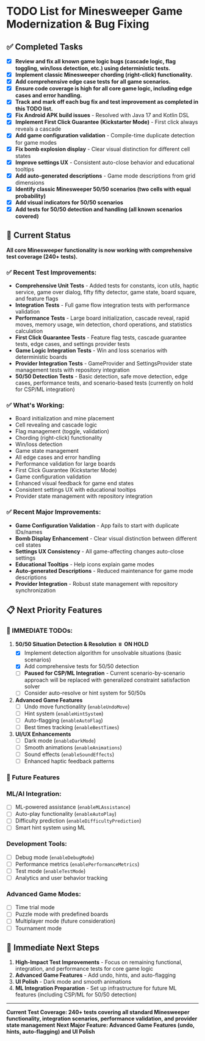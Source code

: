 # TODO List for Minesweeper Game Modernization & Bug Fixing

## ✅ Completed Tasks

- [x] **Review and fix all known game logic bugs (cascade logic, flag toggling, win/loss detection, etc.) using deterministic tests.**
- [x] **Implement classic Minesweeper chording (right-click) functionality.**
- [x] **Add comprehensive edge case tests for all game scenarios.**
- [x] **Ensure code coverage is high for all core game logic, including edge cases and error handling.**
- [x] **Track and mark off each bug fix and test improvement as completed in this TODO list.**
- [x] **Fix Android APK build issues** - Resolved with Java 17 and Kotlin DSL
- [x] **Implement First Click Guarantee (Kickstarter Mode)** - First click always reveals a cascade
- [x] **Add game configuration validation** - Compile-time duplicate detection for game modes
- [x] **Fix bomb explosion display** - Clear visual distinction for different cell states
- [x] **Improve settings UX** - Consistent auto-close behavior and educational tooltips
- [x] **Add auto-generated descriptions** - Game mode descriptions from grid dimensions
- [x] **Identify classic Minesweeper 50/50 scenarios (two cells with equal probability)**
- [x] **Add visual indicators for 50/50 scenarios**
- [x] **Add tests for 50/50 detection and handling (all known scenarios covered)**

## 🚧 Current Status

**All core Minesweeper functionality is now working with comprehensive test coverage (240+ tests).**

### ✅ Recent Test Improvements:
- **Comprehensive Unit Tests** - Added tests for constants, icon utils, haptic service, game over dialog, fifty fifty detector, game state, board square, and feature flags
- **Integration Tests** - Full game flow integration tests with performance validation
- **Performance Tests** - Large board initialization, cascade reveal, rapid moves, memory usage, win detection, chord operations, and statistics calculation
- **First Click Guarantee Tests** - Feature flag tests, cascade guarantee tests, edge cases, and settings provider tests
- **Game Logic Integration Tests** - Win and loss scenarios with deterministic boards
- **Provider Integration Tests** - GameProvider and SettingsProvider state management tests with repository integration
- **50/50 Detection Tests** - Basic detection, safe move detection, edge cases, performance tests, and scenario-based tests (currently on hold for CSP/ML integration)

### ✅ What's Working:
- Board initialization and mine placement
- Cell revealing and cascade logic
- Flag management (toggle, validation)
- Chording (right-click) functionality
- Win/loss detection
- Game state management
- All edge cases and error handling
- Performance validation for large boards
- First Click Guarantee (Kickstarter Mode)
- Game configuration validation
- Enhanced visual feedback for game end states
- Consistent settings UX with educational tooltips
- Provider state management with repository integration

### ✅ Recent Major Improvements:
- **Game Configuration Validation** - App fails to start with duplicate IDs/names
- **Bomb Display Enhancement** - Clear visual distinction between different cell states
- **Settings UX Consistency** - All game-affecting changes auto-close settings
- **Educational Tooltips** - Help icons explain game modes
- **Auto-generated Descriptions** - Reduced maintenance for game mode descriptions
- **Provider Integration** - Robust state management with repository synchronization

## 📋 Next Priority Features

### **🚨 IMMEDIATE TODOs:**
1. **50/50 Situation Detection & Resolution** ⏸️ **ON HOLD**
   - [x] Implement detection algorithm for unsolvable situations (basic scenarios)
   - [x] Add comprehensive tests for 50/50 detection
   - [ ] **Paused for CSP/ML Integration** - Current scenario-by-scenario approach will be replaced with generalized constraint satisfaction solver
   - [ ] Consider auto-resolve or hint system for 50/50s

2. **Advanced Game Features**
   - [ ] Undo move functionality (`enableUndoMove`)
   - [ ] Hint system (`enableHintSystem`)
   - [ ] Auto-flagging (`enableAutoFlag`)
   - [ ] Best times tracking (`enableBestTimes`)

3. **UI/UX Enhancements**
   - [ ] Dark mode (`enableDarkMode`)
   - [ ] Smooth animations (`enableAnimations`)
   - [ ] Sound effects (`enableSoundEffects`)
   - [ ] Enhanced haptic feedback patterns

### **🔮 Future Features**

### **ML/AI Integration:**
- [ ] ML-powered assistance (`enableMLAssistance`)
- [ ] Auto-play functionality (`enableAutoPlay`)
- [ ] Difficulty prediction (`enableDifficultyPrediction`)
- [ ] Smart hint system using ML

### **Development Tools:**
- [ ] Debug mode (`enableDebugMode`)
- [ ] Performance metrics (`enablePerformanceMetrics`)
- [ ] Test mode (`enableTestMode`)
- [ ] Analytics and user behavior tracking

### **Advanced Game Modes:**
- [ ] Time trial mode
- [ ] Puzzle mode with predefined boards
- [ ] Multiplayer mode (future consideration)
- [ ] Tournament mode

## 🎯 Immediate Next Steps

1. **High-Impact Test Improvements** - Focus on remaining functional, integration, and performance tests for core game logic
2. **Advanced Game Features** - Add undo, hints, and auto-flagging
3. **UI Polish** - Dark mode and smooth animations
4. **ML Integration Preparation** - Set up infrastructure for future ML features (including CSP/ML for 50/50 detection)

---

**Current Test Coverage: 240+ tests covering all standard Minesweeper functionality, integration scenarios, performance validation, and provider state management**
**Next Major Feature: Advanced Game Features (undo, hints, auto-flagging) and UI Polish**